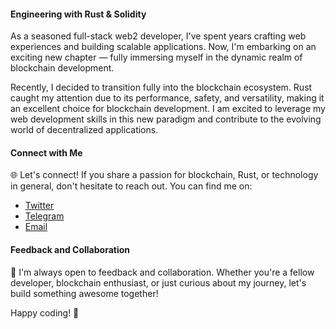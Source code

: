 #### Engineering with Rust & Solidity

As a seasoned full-stack web2 developer, I've spent years crafting web experiences and building scalable applications. Now, I'm embarking on an exciting new chapter — fully immersing myself in the dynamic realm of blockchain development.

Recently, I decided to transition fully into the blockchain ecosystem. Rust caught my attention due to its performance, safety, and versatility, making it an excellent choice for blockchain development. I am excited to leverage my web development skills in this new paradigm and contribute to the evolving world of decentralized applications.

#### Connect with Me

🌐 Let's connect! If you share a passion for blockchain, Rust, or technology in general, don't hesitate to reach out. You can find me on:

- [Twitter](https://twitter.com/DevvickSam)
- [Telegram](https://t.me/DevvickSam)
- <a href="mailto:zarah.zrh2@gmail.com">Email</a>

#### Feedback and Collaboration

🤝 I'm always open to feedback and collaboration. Whether you're a fellow developer, blockchain enthusiast, or just curious about my journey, let's build something awesome together!

Happy coding! 🚀
